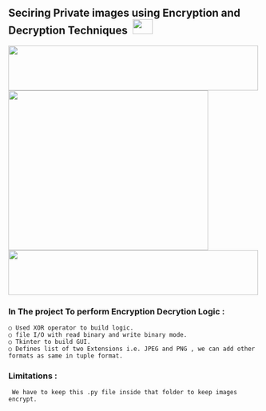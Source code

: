 ## Seciring Private images using Encryption and Decryption Techniques &nbsp;<img src="https://user-images.githubusercontent.com/125151906/222519217-e0477f33-7e00-493f-b2c9-2b4941a9553c.jpg" width="40px;" height="30px;" /> <br>

<img src="https://user-images.githubusercontent.com/125151906/222521632-f735c5df-375b-4652-ac12-ed480c615417.png" width="500px;" height="90px;"/>
<img src="https://user-images.githubusercontent.com/125151906/222520742-89c9be4b-ee6b-4dc3-92b0-3b93553f5d9d.gif" width="400px;" height="320px;"/>
<img src="https://user-images.githubusercontent.com/125151906/222521620-0a218e6e-6fd0-40a4-92dd-ffae9aa14647.png" width="500px;" height="90px;"/>

### In The project To perform Encryption Decrytion Logic :
    ○ Used XOR operator to build logic.
    ○ file I/O with read binary and write binary mode.
    ○ Tkinter to build GUI.
    ○ Defines list of two Extensions i.e. JPEG and PNG , we can add other formats as same in tuple format.
    
### Limitations :
     We have to keep this .py file inside that folder to keep images encrypt.
